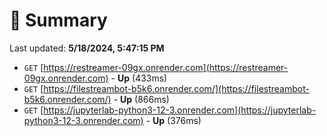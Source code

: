 # 📖 Summary
Last updated: **5/18/2024, 5:47:15 PM**

- `GET` [https://restreamer-09gx.onrender.com](https://restreamer-09gx.onrender.com) - **Up** (433ms)
- `GET` [https://filestreambot-b5k6.onrender.com/](https://filestreambot-b5k6.onrender.com/) - **Up** (866ms)
- `GET` [https://jupyterlab-python3-12-3.onrender.com](https://jupyterlab-python3-12-3.onrender.com) - **Up** (376ms)
